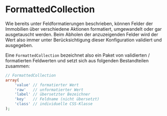 # FormattedCollection

Wie bereits unter Feldformatierungen beschrieben, können Felder der Immobilien über verschiedene Aktionen formatiert, umgewandelt oder gar ausgetauscht werden. Beim Abholen der anzuzeigenden Felder wird der Wert also immer unter Berücksichtigung dieser Konfiguration validiert und ausgegeben.

Eine `FormattedCollection` bezeichnet also ein Paket von validierten / formatierten Feldwerten und setzt sich aus folgenden Bestandteilen zusammen:

```php
// FormattedCollection
array(
    'value' // formatierter Wert
    'raw'   // unformatierter Wert
    'label' // übersetzter Bezeichner
    'key'   // Feldname (nicht übersetzt)
    'class' // individuelle CSS-Klasse
);
```

